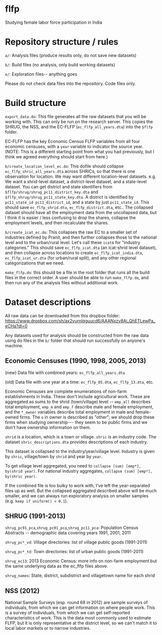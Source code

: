 # flfp
Studying female labor force participation in India

# Repository structure / rules

`a/`:  Analysis files (produce results only, do not save new datasets)

`b/`:  Build files (no analysis, only build working datasets)

`e/`:  Exploration files-- anything goes

Please do not check data files into the repository. Code files only.

# Build structure

`export_data.do`: This file generates all the raw datasets that you
will be working with. This can only be run on the research
server. This copies the SHRUG, the NSS, and the EC-FLFP
(`ec_flfp_all_years.dta`) into the `$flfp` folder.

EC-FLFP has the key Economic Census FLFP variables from all four
economic censuses, with a `year` variable to indicator the source
year. (NOTE: This is a different starting point from what you had
previously, but I think we agreed everything should start from here.)

`b/create_location_level_ec.do`: This dofile should collapse
`ec_flfp_shric_all_years.dta` across SHRICs, so that there is one
observation for location. We may want different location-level
datasets. e.g. We want a shrid-level dataset, a district-level
dataset, and a state-level dataset. You can get district and state
identifiers from `$flfp/shrug/shrug_pc11_district_key.dta` and
`$flfp_shrug/shrug_pc11_state_key.dta`. A district is identified by
`pc11_state_id pc11_district_id`, and a state by just `pc11_state_id`.
This should save `ec_flfp_shrid.dta`, `ec_flfp_district.dta`, etc..
The collapsed dataset should have all the employment data from the
uncollapsed data, but I think it is easier / less confusing to drop
the shares, collapse the employment levels, and then recalculate the
shares.

`b/create_icat_ec.do`: This collapses the raw EC to a smaller set of
industries defined by Pranit, and then further collapses those to the
national level and to the urban/rural level. Let's call these `icat`s
for "industry categories." This should save `ec_flfp_icat.dta` (an
icat-shrid level dataset), and then collapse across locations to
create `ec_flfp_icat_india.dta`, `ec_flfp_icat_ur.dta` (for
urban/rural split), and any other regional categorizations that we
need.

`make_flfp.do`: this should be a file in the root folder that runs all
the build files in the correct order. A user should be able to run
`make_flfp.do`, and then run any of the analysis files without
additional work.

# Dataset descriptions

All raw data can be downloaded from this dropbox folder:
https://www.dropbox.com/sh/ax2vurnlqguucd6/AAANxzv8Ai_QhETLewPa_eCHa?dl=0

Any datasets used for analysis should be constructed from the raw data
using do files in the `b/` folder that should run successfully on
anyone's machine.

## Economic Censuses (1990, 1998, 2005, 2013)

(new) Data file with combined years: `ec_flfp_all_years.dta`

(old) Data file with one year at a time: `ec_flfp_05.dta`,
`ec_flfp_13.dta`, etc.

Economic Censuses are complete enumerations of non-farm establishments
in India. These don't include agricultural work. These are aggregated
as sums to the shrid (town/village) level -- `emp_all` describes total
employment, `emp_m` and `emp_f` describe male and female employment,
and the `*_owner` variables describe total employment in male and
female-owned firms. The `o` in owner is described as "other"; we
should drop these firms when studying ownership--- they seem to be
public firms and we don't have ownership information on them.

`shrid` is a location, which is a town or village. `shric` is an
industry code. The dataset `shric_descriptions.dta` provides
descriptions of each industry.

This dataset is collapsed to the industry/year/village
level. Industry is given by `shric`, village/town by `shrid` and year
by `year`.

To get village level aggregated, you need to `collapse (sum) [emp*],
by(shrid year)`. For national industry aggregates, `collapse (sum)
[emp*], by(shric year)`.

If the combined file is too bulky to work with, I've left the
year-separated files up as well. But the collapsed aggregated
described above will be much smaller, and we can always run
exploratory analysis on smaller samples (e.g. `keep if uniform() <
0.1`).

## SHRUG (1991-2013)

`shrug_pc91_pca`,`shrug_pc01_pca`,`shrug_pc11_pca`: Population Census Abstracts -- demographic data
covering years 1991, 2001, 2011

`shrug_pc*_vd`: Village directories: list of village public goods (1991-2011)

`shrug_pc*_td`: Town directories: list of urban public goods (1991-2011)

`shrug_ec13`: 2013 Economic Census: more info on non-farm
employment but the same underlying data as the ec_flfp files above.

`shrug_names`: State, district, subdistrict and villagetown name for
each shrid

## NSS (2012)

National Sample Surveys (esp. round 68 in 2012) are sample surveys of
individuals, from which we can get information on where people
work. This is a survey of individuals, from which we can get
self-reported characteristics of work. This is the data most commonly
used to estimate FLFP, but it is only representative at the district
level, so we can't match it to local labor markets or to narrow
industries.

# 
